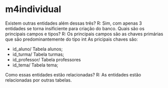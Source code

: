 # m4individual

Existem outras entidades além dessas três?
R: Sim, com apenas 3 entidades se torna insificiente para criação do banco.
Quais são os principais campos e tipos?
R: Os principais campos são as chaves primárias que são predominantemente do tipo int
As pricipais chaves são:
- id_aluno/ Tabela alunos;
- id_turma/ Tabela turmas;
- id_professor/ Tabela professores
- id_tema/ Tabela tema;

Como essas entidades estão relacionadas?
R: As entidades estão relacionadas por outras tabelas.
